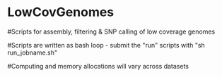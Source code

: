 # LowCovGenomes
#Scripts for assembly, filtering & SNP calling of low coverage genomes

#Scripts are written as bash loop - submit the "run" scripts with "sh run_jobname.sh"

#Computing and memory allocations will vary across datasets
